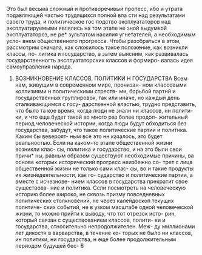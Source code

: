 Это был весьма сложный и противоречивый пропесс, ибо
и утрата подавляющей частью трудящихся полной вла
сти над результатами своего труда, и политическое гос
подство эксплуататоров над эксплуатируемыми являлись
на том этапе не зной выдумкой эксплуататороз, не ре*
зультатом насилия угнетателей, а необходимым усло-
внем общественного прогресса.
Чтобы разобраться в этом, рассмотрим сначала, как
сложилось такое положение, как возникли классы, по-
литика и государство, а затем выясним, как развивалась
государственногть эксплуататорских классов и формиро-
валась идея самоуправления народа.
1. ВОЗНИКНОВЕНИЕ КЛАССОВ,
ПОЛИТИКИ Н ГОСУДАРСТВА
Всем нам, живущим в современном мире, пронизан-
ном классовыми коллизиями н политическими стрестя-
ми, борьбой партнй и государственных груплировок, так
или иначе, но каждый день сталкивающимся с госу-
дарственной властью, трудно представить, что было та
кое время, когда люди не зналн ни классов, нн полити-
ки, и что еще будет такой во много раз более продол-
жительный период человеческой истории, когда люди
будут обходиться без государства, забудут, что такое
политические партии и политнка. Каким бы вевероят-
ным все это нн казалось, это будет реальностью. Если
на каком-то этапе общественной жизни возникли клас-
сы, политика и государство, и на это были свои причи*
ны, равным образом существуют необходимые причины,
ва основе которых исторический прогресс неизбежно со-
трет с лица общественной жизни не только сами клас-
сы, во и такие продукты их жизнедеятельности, как го-
сударство и политические партии, а вместе с исчезнове-
нием классов в государства прекратит свое существова-
ние и политика.
Ссли посмотреть на человеческую историю более
широко, не сквозь призму повседневных политических
столкновений, не через калейдоскоп текущих полнтиче-
ских событий, не в узком масштабе одной человеческой
жизни, то можно прийти к выводу, что тот отрезок исто-
рин, который связан с существованием классов, полити-
ки и государства, относительно непродолжителен. Меж-
ду миллионами лет дикостн в варварства, в течение ко-
торых не было ни классов, ин политики, ни государства,
н еще более продолжительным периодом будущей бес-
8
